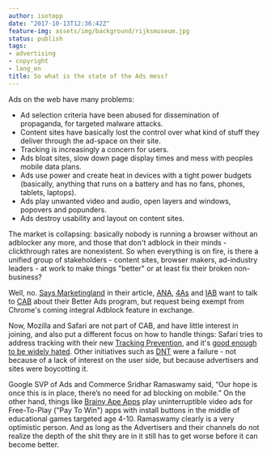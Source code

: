 ```yaml
---
author: isotopp
date: "2017-10-13T12:36:42Z"
feature-img: assets/img/background/rijksmuseum.jpg
status: publish
tags:
- advertising
- copyright
- lang_en
title: So what is the state of the Ads mess?
---
```

Ads on the web have many problems:

- Ad selection criteria have been abused for dissemination of propaganda,
for targeted malware attacks. 
- Content sites have basically lost the control over what kind of stuff they
deliver through the ad-space on their site.
- Tracking is increasingly a concern for users. 
- Ads bloat sites, slow down page display times and mess with peoples mobile
data plans.
- Ads use power and create heat in devices with a tight power budgets
(basically, anything that runs on a battery and has no fans, phones,
tablets, laptops).
- Ads play unwanted video and audio, open layers and windows, popovers and
popunders.
- Ads destroy usability and layout on content sites.

The market is collapsing: basically nobody is running a browser without an
adblocker any more, and those that don't adblock in their minds -
clickthrough rates are nonexistent. So when everything is on fire, is there
a unified group of stakeholders - content sites, browser makers, ad-industry
leaders - at work to make things "better" or at least fix their broken
non-business? 

Well, no. [Says Marketingland](https://marketingland.com/industry-groups-self-regulatory-program-coalition-for-better-ads-226109)
in their article,
[ANA](https://en.wikipedia.org/wiki/Association_of_National_Advertisers),
[4As](https://en.wikipedia.org/wiki/American_Association_of_Advertising_Agencies)
and [IAB](https://en.wikipedia.org/wiki/Interactive_Advertising_Bureau) want
to talk to [CAB](https://www.betterads.org/) about their Better Ads program,
but request being exempt from Chrome's coming integral Adblock feature in
exchange.

Now, Mozilla and Safari are not part of CAB, and have little interest in
joining, and also put a different focus on how to handle things: Safari
tries to address tracking with their new 
[Tracking Prevention](https://marketingland.com/apple-safari-intelligent-ad-tracking-what-we-know-216865),
and it's
[good enough to be widely hated](https://martechtoday.com/digital-advertising-industry-responds-apple-intelligent-tracking-prevention-204141).
Other initiatives such as [DNT](https://en.wikipedia.org/wiki/Do_Not_Track)
were a failure - not because of a lack of interest on the user side, but
because advertisers and sites were boycotting it. 

Google SVP of Ads and
Commerce Sridhar Ramaswamy said, “Our hope is once this is in place, there’s
no need for ad blocking on mobile.” On the other hand, things like [
Brainy Ape Apps](https://play.google.com/store/apps/details?id=com.puzzlingapps.spelling.nl.free)
play uninterruptible video ads for Free-To-Play ("Pay To Win") apps with
install buttons in the middle of educational games targeted age 4-10.
Ramaswamy clearly is a very optimistic person. And as long as the
Advertisers and their channels do not realize the depth of the shit they are
in it still has to get worse before it can become better.
